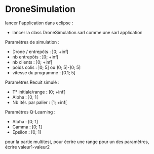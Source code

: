 # DroneSimulation

lancer l'application dans eclipse :

- lancer la class DroneSimulation.sarl comme une sarl application

Paramètres de simulation :

- Drone / entrepôts : ]0; +inf[
- nb entrepôts :  ]0; +inf[
- nb clients : ]0; +inf[
- poids colis : ]0; 5] ou ]0; 5]-]0; 5]
- vitesse du programme : [0.1; 5]

Paramètres Recuit simulé :

- T° initiale/range : ]0; +inf[
- Alpha : ]0; 1[
- Nb itér. par palier : [1; +inf[

Paramètres Q-Learning :

- Alpha : [0; 1]
- Gamma : [0; 1]
- Epsilon : [0; 1]

pour la partie multitest, pour écrire une range pour un des paramètres, écrire valeur1-valeur2
